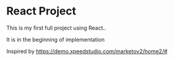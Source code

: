 # React Project

This is my first full project using React..

It is in the beginning of implementation

Inspired by https://demo.xpeedstudio.com/marketov2/home2/#